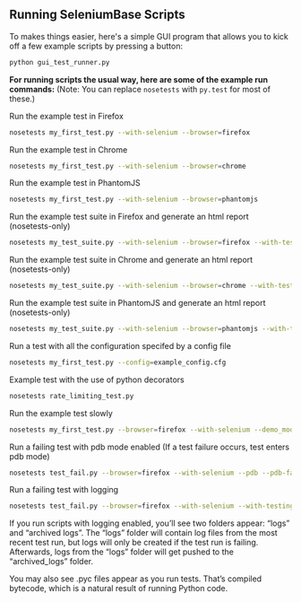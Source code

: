 ## Running SeleniumBase Scripts

To makes things easier, here's a simple GUI program that allows you to kick off a few example scripts by pressing a button:

```bash
python gui_test_runner.py
```

**For running scripts the usual way, here are some of the example run commands:**
(Note: You can replace ``nosetests`` with ``py.test`` for most of these.)

Run the example test in Firefox
```bash
nosetests my_first_test.py --with-selenium --browser=firefox
```

Run the example test in Chrome
```bash
nosetests my_first_test.py --with-selenium --browser=chrome
```

Run the example test in PhantomJS
```bash
nosetests my_first_test.py --with-selenium --browser=phantomjs
```

Run the example test suite in Firefox and generate an html report (nosetests-only)
```bash
nosetests my_test_suite.py --with-selenium --browser=firefox --with-testing_base --report
```

Run the example test suite in Chrome and generate an html report (nosetests-only)
```bash
nosetests my_test_suite.py --with-selenium --browser=chrome --with-testing_base --report
```

Run the example test suite in PhantomJS and generate an html report (nosetests-only)
```bash
nosetests my_test_suite.py --with-selenium --browser=phantomjs --with-testing_base --report
```

Run a test with all the configuration specifed by a config file
```bash
nosetests my_first_test.py --config=example_config.cfg
```

Example test with the use of python decorators
```bash
nosetests rate_limiting_test.py
```

Run the example test slowly
```bash
nosetests my_first_test.py --browser=firefox --with-selenium --demo_mode
```

Run a failing test with pdb mode enabled (If a test failure occurs, test enters pdb mode)
```bash
nosetests test_fail.py --browser=firefox --with-selenium --pdb --pdb-failures
```

Run a failing test with logging
```bash
nosetests test_fail.py --browser=firefox --with-selenium --with-testing_base --with-basic_test_info --with-page_source --with-screen_shots
```

If you run scripts with logging enabled, you’ll see two folders appear: “logs” and “archived logs”. The “logs” folder will contain log files from the most recent test run, but logs will only be created if the test run is failing. Afterwards, logs from the “logs” folder will get pushed to the “archived_logs” folder.

You may also see .pyc files appear as you run tests. That’s compiled bytecode, which is a natural result of running Python code.
